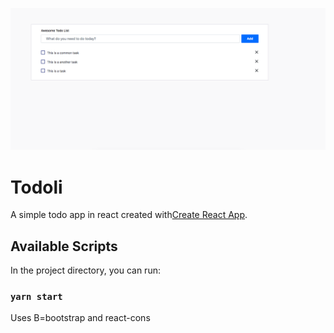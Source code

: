 <p align="center"><img src="https://github.com/subhajeet2107/todoli/blob/master/public/todoli.png" /></p>

Todoli
======
A simple todo app in react created with[Create React App](https://github.com/facebook/create-react-app).

## Available Scripts

In the project directory, you can run:

### `yarn start`

Uses B=bootstrap and react-cons
